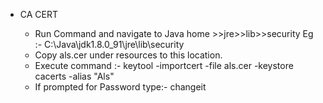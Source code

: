 * CA CERT

    * Run Command and navigate to Java home >>jre>>lib>>security Eg :- C:\Java\jdk1.8.0_91\jre\lib\security
    * Copy als.cer under resources to this location.
    * Execute command :-  keytool -importcert -file als.cer -keystore cacerts -alias "Als"
    * If prompted for Password type:- changeit